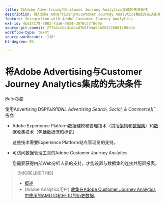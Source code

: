 ```yaml
---
title: 将Adobe Advertising与Customer Journey Analytics集成的先决条件
description: 将Adobe Advertising与Customer Journey Analytics集成的先决条件
feature: Integration with Adobe Customer Journey Analytics
exl-id: 4bd14178-5003-4da6-9034-d070c57f0e9b
source-git-commit: 277b2ccb4d1daad7b5f94a94b283226881c90ab4
workflow-type: tm+mt
source-wordcount: '118'
ht-degree: 0%

---
```


# 将Adobe Advertising与Customer Journey Analytics集成的先决条件

*Beta功能*

使用Advertising DSP和&#x200B;*的[!DNL Advertising Search, Social, & Commerce]*&#x200B;广告商

* Adobe Experience Platform数据建模和管理技术（包括[架构](https://experienceleague.adobe.com/en/docs/experience-platform/xdm/home)和[数据集](https://experienceleague.adobe.com/en/docs/experience-platform/catalog/datasets/overview)）和[数据收集技术](https://experienceleague.adobe.com/en/docs/experience-platform/collection/home)（包括[数据流](https://experienceleague.adobe.com/en/docs/experience-platform/datastreams/overview)和[标记](https://experienceleague.adobe.com/en/docs/experience-platform/tags/home)）

  这些技术需要Experience Platform站点管理员的支持。

* 可访问数据管理工具的Adobe Customer Journey Analytics

  您需要获得内部Web分析人员的支持，才能设置与数据集的连接并配置报表。

>[!MORELIKETHIS]
>
>* [概述](overview.md)
>* (Adobe Analytics用户) [收集在Adobe Customer Journey Analytics中使用的AMO ID和EF ID的历史数据](/help/integrations/analytics/rvars-to-evars.md)。

